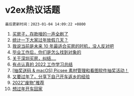 # v2ex热议话题

`最后更新时间：2023-01-04 14:09:22 +0800`

1. [买房子，存款嗖的一声全刷了](https://www.v2ex.com/t/906339)
1. [统计一下大家过年放假几天？](https://www.v2ex.com/t/906396)
1. [我说当前是未来 10 年最适合买房的时机，没人反对吧](https://www.v2ex.com/t/906426)
1. [毕业工作后，你们是怎么找到对象的](https://www.v2ex.com/t/906268)
1. [关于深圳买房，纠结....](https://www.v2ex.com/t/906430)
1. [有点认真的 2022 工作学习总结](https://www.v2ex.com/t/906269)
1. [[抽奖送码 & macOS] Picsee 素材管理和看图软件抽奖活动！](https://www.v2ex.com/t/906419)
1. [又要过年了，分享下自己开车返乡的经验](https://www.v2ex.com/t/906310)
1. [2022"废物"推荐](https://www.v2ex.com/t/906407)
1. [想过年开车回家](https://www.v2ex.com/t/906266)

